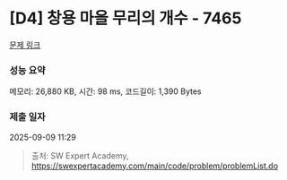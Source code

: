 # [D4] 창용 마을 무리의 개수 - 7465 

[문제 링크](https://swexpertacademy.com/main/code/problem/problemDetail.do?contestProbId=AWngfZVa9XwDFAQU) 

### 성능 요약

메모리: 26,880 KB, 시간: 98 ms, 코드길이: 1,390 Bytes

### 제출 일자

2025-09-09 11:29



> 출처: SW Expert Academy, https://swexpertacademy.com/main/code/problem/problemList.do